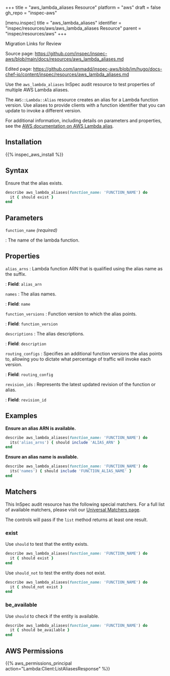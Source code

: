 +++
title = "aws_lambda_aliases Resource"
platform = "aws"
draft = false
gh_repo = "inspec-aws"

[menu.inspec]
title = "aws_lambda_aliases"
identifier = "inspec/resources/aws/aws_lambda_aliases Resource"
parent = "inspec/resources/aws"
+++

<div class="admonition-note">
<p class="admonition-note-title">Migration Links for Review</p>
<div class="admonition-note-text">
<p>Source page: <a href="https://github.com/inspec/inspec-aws/blob/main/docs/resources/aws_lambda_aliases.md">https://github.com/inspec/inspec-aws/blob/main/docs/resources/aws_lambda_aliases.md</a></p>
<p>Edited page: <a href="https://github.com/ianmadd/inspec-aws/blob/im/hugo/docs-chef-io/content/inspec/resources/aws_lambda_aliases.md">https://github.com/ianmadd/inspec-aws/blob/im/hugo/docs-chef-io/content/inspec/resources/aws_lambda_aliases.md</a></p>
</div>
</div>


Use the `aws_lambda_aliases` InSpec audit resource to test properties of multiple AWS Lambda aliases.

The `AWS::Lambda::Alias` resource creates an alias for a Lambda function version. Use aliases to provide clients with a function identifier that you can update to invoke a different version.

For additional information, including details on parameters and properties, see the [AWS documentation on AWS Lambda alias](https://docs.aws.amazon.com/AWSCloudFormation/latest/UserGuide/aws-resource-lambda-alias.html).

## Installation

{{% inspec_aws_install %}}

## Syntax

Ensure that the alias exists.

```ruby
describe aws_lambda_aliases(function_name: 'FUNCTION_NAME') do
  it { should exist }
end
```

## Parameters

`function_name` _(required)_

: The name of the lambda function.

## Properties

`alias_arns`
: Lambda function ARN that is qualified using the alias name as the suffix.

: **Field**: `alias_arn`

`names`
: The alias names.

: **Field**: `name`

`function_versions`
: Function version to which the alias points.

: **Field**: `function_version`

`descriptions`
: The alias descriptions.

: **Field**: `description`

`routing_configs`
: Specifies an additional function versions the alias points to, allowing you to dictate what percentage of traffic will invoke each version.

: **Field**: `routing_config`

`revision_ids`
: Represents the latest updated revision of the function or alias.

: **Field**: `revision_id`

## Examples

**Ensure an alias ARN is available.**

```ruby
describe aws_lambda_aliases(function_name: 'FUNCTION_NAME') do
  its('alias_arns') { should include 'ALIAS_ARN' }
end
```

**Ensure an alias name is available.**

```ruby
describe aws_lambda_aliases(function_name: 'FUNCTION_NAME') do
  its('names') { should include 'FUNCTION_ALIAS_NAME' }
end
```

## Matchers

This InSpec audit resource has the following special matchers. For a full list of available matchers, please visit our [Universal Matchers page](https://www.inspec.io/docs/reference/matchers/).

The controls will pass if the `list` method returns at least one result.

### exist

Use `should` to test that the entity exists.

```ruby
describe aws_lambda_aliases(function_name: 'FUNCTION_NAME') do
  it { should exist }
end
```

Use `should_not` to test the entity does not exist.

```ruby
describe aws_lambda_aliases(function_name: 'FUNCTION_NAME') do
  it { should_not exist }
end
```

### be_available

Use `should` to check if the entity is available.

```ruby
describe aws_lambda_aliases(function_name: 'FUNCTION_NAME') do
  it { should be_available }
end
```

## AWS Permissions

{{% aws_permissions_principal action="Lambda:Client:ListAliasesResponse" %}}
